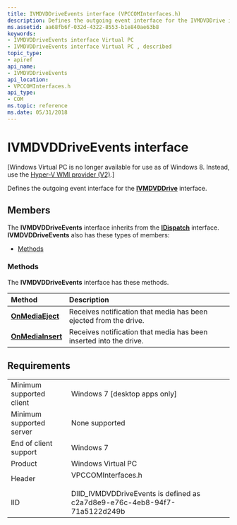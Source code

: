 ```yaml
---
title: IVMDVDDriveEvents interface (VPCCOMInterfaces.h)
description: Defines the outgoing event interface for the IVMDVDDrive interface.
ms.assetid: aa68fb6f-032d-4322-8553-b1e840ae63b8
keywords:
- IVMDVDDriveEvents interface Virtual PC
- IVMDVDDriveEvents interface Virtual PC , described
topic_type:
- apiref
api_name:
- IVMDVDDriveEvents
api_location:
- VPCCOMInterfaces.h
api_type:
- COM
ms.topic: reference
ms.date: 05/31/2018
---
```


# IVMDVDDriveEvents interface

\[Windows Virtual PC is no longer available for use as of Windows 8. Instead, use the [Hyper-V WMI provider (V2)](/windows/desktop/HyperV_v2/windows-virtualization-portal).\]

Defines the outgoing event interface for the [**IVMDVDDrive**](ivmdvddrive.md) interface.

## Members

The **IVMDVDDriveEvents** interface inherits from the [**IDispatch**](/windows/win32/api/oaidl/nn-oaidl-idispatch) interface. **IVMDVDDriveEvents** also has these types of members:

-   [Methods](#methods)

### Methods

The **IVMDVDDriveEvents** interface has these methods.



| Method                                                   | Description                                                                   |
|:---------------------------------------------------------|:------------------------------------------------------------------------------|
| [**OnMediaEject**](ivmdvddriveevents-onmediaeject.md)   | Receives notification that media has been ejected from the drive.<br/>  |
| [**OnMediaInsert**](ivmdvddriveevents-onmediainsert.md) | Receives notification that media has been inserted into the drive.<br/> |



 

## Requirements



|                                     |                                                                                               |
|-------------------------------------|-----------------------------------------------------------------------------------------------|
| Minimum supported client<br/> | Windows 7 \[desktop apps only\]<br/>                                                    |
| Minimum supported server<br/> | None supported<br/>                                                                     |
| End of client support<br/>    | Windows 7<br/>                                                                          |
| Product<br/>                  | Windows Virtual PC<br/>                                                                 |
| Header<br/>                   | <dl> <dt>VPCCOMInterfaces.h</dt> </dl> |
| IID<br/>                      | DIID\_IVMDVDDriveEvents is defined as c2a7d8e9-e76c-4eb8-94f7-71a5122d249b<br/>         |



 

